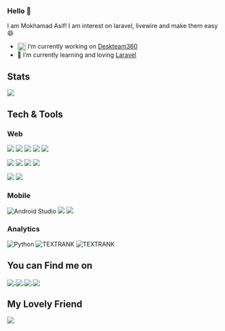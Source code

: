 ### Hello 👋
I am Mokhamad Asif! I am interest on laravel, livewire and make them easy 😄 

[//]: # (<!--)

[//]: # (**geofany/geofany** is a ✨ _special_ ✨ repository because its `README.md` &#40;this file&#41; appears on your GitHub profile.)

[//]: # ()
[//]: # (Here are some ideas to get you started:)

[//]: # ()
[//]: # (- 🔭 I’m currently working on ...)

[//]: # (- 🌱 I’m currently learning ...)

[//]: # (- 👯 I’m looking to collaborate on ...)

[//]: # (- 🤔 I’m looking for help with ...)

[//]: # (- 💬 Ask me about ...)

[//]: # (- 📫 How to reach me: ...)

[//]: # (- 😄 Pronouns: ...)

[//]: # (- ⚡ Fun fact: ...)


[//]: # (-->)
- <img align="center" src="https://deskteam360.com/storage/2018/06/deskteam360-favicon-100x100.png" style="width:20px" /> I’m currently working on <a href="https://deskteam360.com/">Deskteam360</a>
- 🌱 I’m currently learning and loving <a href="https://laravel.com">Laravel</a>

## Stats

<a href="https://github.com/anuraghazra/github-readme-stats">
  <img align="center" src="https://github-readme-stats.vercel.app/api?username=masif088&count_private=true&theme=algolia&include_all_commits=true&show_icons=true&line_height=20" />
</a>


## Tech & Tools
### Web

[![](https://img.shields.io/badge/Laravel-FF2D20?style=for-the-badge&logo=nextjs&logoColor=white)](https://img.shields.io/badge/next.js-000000?style=for-the-badge&logo=nextdotjs&logoColor=white)
![](https://img.shields.io/badge/Laravel-FF2D20?style=for-the-badge&logo=laravel&logoColor=white)
![](https://img.shields.io/badge/Livewire-FB70A9?style=for-the-badge&logo=livewire&logoColor=white)
![](https://img.shields.io/badge/PHP-777BB4?style=for-the-badge&logo=php&logoColor=white)
![](https://img.shields.io/badge/MySQL-f29111?style=for-the-badge&logo=mysql&logoColor=white)


![](https://img.shields.io/badge/HTML5-E34F26?style=for-the-badge&logo=html5&logoColor=white)
![](https://img.shields.io/badge/CSS3-1572B6?style=for-the-badge&logo=css3&logoColor=white)
![](https://img.shields.io/badge/JavaScript-323330?style=for-the-badge&logo=javascript&logoColor=F7DF1E)
![](https://img.shields.io/badge/jQuery-0769AD?style=for-the-badge&logo=jquery&logoColor=white)

![](https://img.shields.io/badge/Bootstrap-563D7C?style=for-the-badge&logo=bootstrap&logoColor=white)
![](https://img.shields.io/badge/Tailwind_CSS-38B2AC?style=for-the-badge&logo=tailwind-css&logoColor=white)

### Mobile
![Android Studio](https://img.shields.io/badge/Android%20Studio-3DDC84.svg?style=for-the-badge&logo=android-studio&logoColor=white)
![](https://img.shields.io/badge/Java-dd0000?style=for-the-badge&logo=android&logoColor=white)
![](https://img.shields.io/badge/Kotlin-E24462?style=for-the-badge&logo=kotlin&logoColor=white)


### Analytics
![Python](https://img.shields.io/badge/python-3670A0?style=for-the-badge&logo=python&logoColor=ffdd54)
![TEXTRANK](https://img.shields.io/badge/TEXTRANK-3670FF?style=for-the-badge&&logoColor=ffdd54)
![TEXTRANK](https://img.shields.io/badge/NLP-3611FF?style=for-the-badge&&logoColor=ffdd54)

## You can Find me on
<a href="https://t.me/Masif088">
   <img align="center" src="https://img.shields.io/badge/Telegram-2CA5E0?style=for-the-badge&logo=telegram&logoColor=white" />
</a>

<a href="mailto:mokhamadasif@gmail.com">
   <img align="center" src="https://img.shields.io/badge/Gmail-D14836?style=for-the-badge&logo=gmail&logoColor=white" />
</a>

<a href="https://www.facebook.com/masif088/">
   <img align="center" src="https://img.shields.io/badge/Facebook-1877F2?style=for-the-badge&logo=facebook&logoColor=white" />
</a>

<a href="https://www.instagram.com/masif_creative/">
   <img align="center" src="https://img.shields.io/badge/Instagram-E4405F?style=for-the-badge&logo=instagram&logoColor=white" />
</a>


## My Lovely Friend
![](https://img.shields.io/badge/Apple-Macbook_Pro_M1-00aaD6?style=for-the-badge&logo=apple&logoColor=white)

